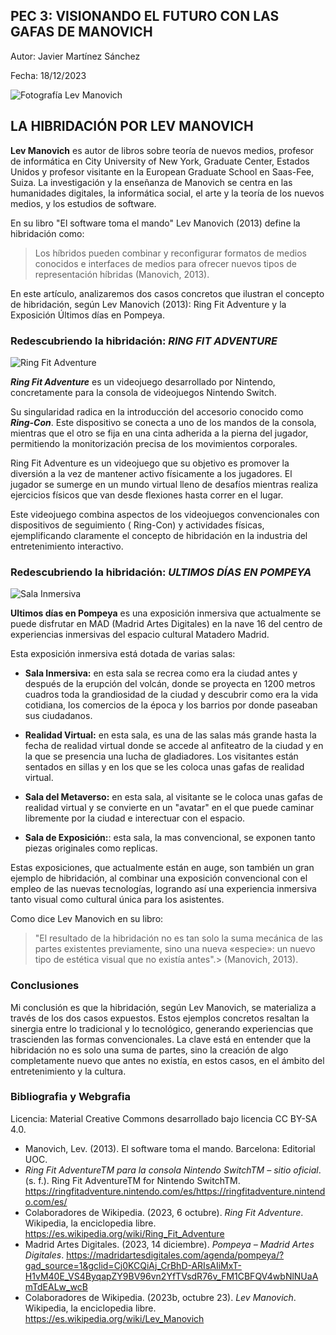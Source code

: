 ## PEC 3: VISIONANDO EL FUTURO CON LAS GAFAS DE MANOVICH

Autor: Javier Martínez Sánchez

Fecha: 18/12/2023

![Fotografía Lev Manovich](https://upload.wikimedia.org/wikipedia/commons/thumb/9/93/Lev_Manovich_%E2%80%94_How_to_analyze_culture_using_social_networks.jpg/1200px-Lev_Manovich_%E2%80%94_How_to_analyze_culture_using_social_networks.jpg)
	
## **LA HIBRIDACIÓN POR LEV MANOVICH**

**Lev Manovich** es autor de libros sobre teoría de nuevos medios, profesor de informática en City University of New York, Graduate Center, Estados Unidos y profesor visitante en la European Graduate School en Saas-Fee, Suiza. La investigación y la enseñanza de Manovich se centra en las humanidades digitales, la informática social, el arte y la teoría de los nuevos medios, y los estudios de software.​

En su libro "El software toma el mando" Lev Manovich (2013) define la hibridación como: 

>Los híbridos pueden combinar y reconfigurar formatos de medios conocidos e interfaces de medios para ofrecer nuevos tipos de representación híbridas (Manovich, 2013).

En este artículo, analizaremos dos casos concretos que ilustran el concepto de hibridación, según Lev Manovich (2013): Ring Fit Adventure y la Exposición Últimos días en Pompeya.

### Redescubriendo la hibridación: ***RING FIT ADVENTURE***

![Ring Fit Adventure](https://fs-prod-cdn.nintendo-europe.com/media/images/10_share_images/games_15/nintendo_switch_4/H2x1_NSwitch_RingFitAdventure_Teasers_image1600w.jpg)

***Ring Fit Adventure*** es un videojuego desarrollado por Nintendo, concretamente para la consola de videojuegos Nintendo Switch.

Su singularidad radica en la introducción del accesorio conocido como ***Ring-Con***. Este dispositivo se conecta a uno de los mandos de la consola, mientras que el otro se fija en una cinta adherida a la pierna del jugador, permitiendo la monitorización precisa de los movimientos corporales.

Ring Fit Adventure es un videojuego que su objetivo es promover  la diversión a la vez de mantener activo físicamente a los jugadores. El jugador se sumerge en un mundo virtual lleno de desafíos mientras realiza ejercicios físicos que van desde flexiones hasta correr en el lugar.

Este videojuego combina aspectos de los videojuegos convencionales con dispositivos de seguimiento ( Ring-Con) y actividades físicas, ejemplificando claramente el concepto de hibridación en la industria del entretenimiento interactivo.

### Redescubriendo la hibridación: ***ULTIMOS DÍAS EN POMPEYA***

![Sala Inmersiva](https://e00-elmundo.uecdn.es/assets/multimedia/imagenes/2023/09/06/16940275772564.jpg)

**Ultimos días en Pompeya** es una exposición inmersiva que actualmente se puede disfrutar en MAD (Madrid Artes Digitales) en la nave 16 del centro de experiencias inmersivas del espacio cultural Matadero Madrid.

Esta exposición inmersiva está dotada de varias salas:

- **Sala Inmersiva:** en esta sala se recrea como era la ciudad antes y después de la erupción del volcán, donde se proyecta en 1200 metros cuadros toda la grandiosidad de la ciudad y descubrir como era la vida cotidiana, los comercios de la época y los barrios por donde paseaban sus ciudadanos.

- **Realidad Virtual:** en esta sala, es una de las salas más grande hasta la fecha de realidad virtual donde se accede al anfiteatro de la ciudad y en la que se presencia una lucha de gladiadores. Los visitantes están sentados en sillas y en los que se les coloca unas gafas de realidad virtual.

- **Sala del Metaverso:** en esta sala, al visitante se le coloca unas gafas de realidad virtual y se convierte en un "avatar" en el que puede caminar libremente por la ciudad e interectuar con el espacio.  

- **Sala de Exposición:**: esta sala, la mas convencional, se exponen tanto piezas originales como replicas.

Estas exposiciones, que actualmente están en auge, son también un gran ejemplo de hibridación, al combinar una exposición convencional con el empleo de las nuevas tecnologías, logrando así una experiencia inmersiva tanto visual como cultural única para los asistentes.

Como dice Lev Manovich en su libro:

>"El resultado de la hibridación no es tan solo la suma mecánica de las partes existentes previamente, sino una nueva «especie»: un nuevo tipo de estética visual que no existía antes".> (Manovich, 2013).

### Conclusiones

Mi conclusión es que la hibridación, según Lev Manovich, se materializa a través de los dos casos expuestos. Estos ejemplos concretos resaltan la sinergia entre lo tradicional y lo tecnológico, generando experiencias que trascienden las formas convencionales. La clave está en entender que la hibridación no es solo una suma de partes, sino la creación de algo completamente nuevo que antes no existía, en estos casos, en el ámbito del entretenimiento y la cultura.

### Bibliografia y Webgrafia

Licencia: Material Creative Commons desarrollado bajo licencia CC BY-SA 4.0.

-   Manovich, Lev. (2013). El software toma el mando. Barcelona: Editorial UOC.
- _Ring Fit AdventureTM para la consola Nintendo SwitchTM – sitio oficial_. (s. f.). Ring Fit AdventureTM for Nintendo SwitchTM. https://ringfitadventure.nintendo.com/es/https://ringfitadventure.nintendo.com/es/
- Colaboradores de Wikipedia. (2023, 6 octubre). _Ring Fit Adventure_. Wikipedia, la enciclopedia libre. https://es.wikipedia.org/wiki/Ring_Fit_Adventure
- Madrid Artes Digitales. (2023, 14 diciembre). _Pompeya – Madrid Artes Digitales_. https://madridartesdigitales.com/agenda/pompeya/?gad_source=1&gclid=Cj0KCQiAj_CrBhD-ARIsAIiMxT-H1vM40E_VS4ByqapZY9BV96vn2YfTVsdR76v_FM1CBFQV4wbNlNUaAmTdEALw_wcB
- Colaboradores de Wikipedia. (2023b, octubre 23). _Lev Manovich_. Wikipedia, la enciclopedia libre. https://es.wikipedia.org/wiki/Lev_Manovich
